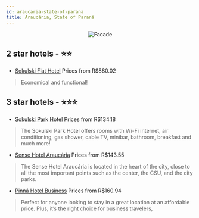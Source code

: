 ```yaml
---
id: araucaria-state-of-parana
title: Araucária, State of Paraná
---
```


<center><img src="https://static.hotelurbano.com/reservas/prod0/4/4211/54d10161e4987_39805468.jpg" alt="Facade" /></center>


##  2 star hotels - ⭐️⭐️

-    [Sokulski Flat Hotel](https://us.hurb.com/hotels/araucaria/sokulski-flat-hotel-4211?cmp=18055) Prices from R$880.02
   > Economical and functional!

##  3 star hotels - ⭐️⭐️⭐️

-    [Sokulski Park Hotel](https://us.hurb.com/hotels/araucaria/sokulski-park-hotel-13102?cmp=18055) Prices from R$134.18
   > The Sokulski Park Hotel offers rooms with Wi-Fi internet, air conditioning, gas shower, cable TV, minibar, bathroom, breakfast and much more!
-    [Sense Hotel Araucária](https://us.hurb.com/hotels/araucaria/sense-hotel-araucaria-11246?cmp=18055) Prices from R$143.55
   > The Sense Hotel Araucária is located in the heart of the city, close to all the most important points such as the center, the CSU, and the city parks.
-    [Pinná Hotel Business](https://us.hurb.com/hotels/araucaria/pinna-hotel-business-17703?cmp=18055) Prices from R$160.94
   > Perfect for anyone looking to stay in a great location at an affordable price. Plus, it’s the right choice for business travelers,
